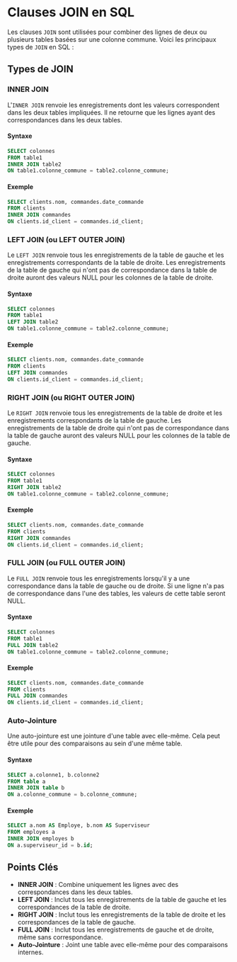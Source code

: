 # Clauses JOIN en SQL

Les clauses `JOIN` sont utilisées pour combiner des lignes de deux ou plusieurs tables basées sur une colonne commune. Voici les principaux types de `JOIN` en SQL :

## Types de JOIN

### INNER JOIN

L'`INNER JOIN` renvoie les enregistrements dont les valeurs correspondent dans les deux tables impliquées. Il ne retourne que les lignes ayant des correspondances dans les deux tables.

#### Syntaxe

```sql
SELECT colonnes
FROM table1
INNER JOIN table2
ON table1.colonne_commune = table2.colonne_commune;
```

#### Exemple

```sql
SELECT clients.nom, commandes.date_commande
FROM clients
INNER JOIN commandes
ON clients.id_client = commandes.id_client;
```

### LEFT JOIN (ou LEFT OUTER JOIN)

Le `LEFT JOIN` renvoie tous les enregistrements de la table de gauche et les enregistrements correspondants de la table de droite. Les enregistrements de la table de gauche qui n'ont pas de correspondance dans la table de droite auront des valeurs NULL pour les colonnes de la table de droite.

#### Syntaxe

```sql
SELECT colonnes
FROM table1
LEFT JOIN table2
ON table1.colonne_commune = table2.colonne_commune;
```

#### Exemple

```sql
SELECT clients.nom, commandes.date_commande
FROM clients
LEFT JOIN commandes
ON clients.id_client = commandes.id_client;
```

### RIGHT JOIN (ou RIGHT OUTER JOIN)

Le `RIGHT JOIN` renvoie tous les enregistrements de la table de droite et les enregistrements correspondants de la table de gauche. Les enregistrements de la table de droite qui n'ont pas de correspondance dans la table de gauche auront des valeurs NULL pour les colonnes de la table de gauche.

#### Syntaxe

```sql
SELECT colonnes
FROM table1
RIGHT JOIN table2
ON table1.colonne_commune = table2.colonne_commune;
```

#### Exemple

```sql
SELECT clients.nom, commandes.date_commande
FROM clients
RIGHT JOIN commandes
ON clients.id_client = commandes.id_client;
```

### FULL JOIN (ou FULL OUTER JOIN)

Le `FULL JOIN` renvoie tous les enregistrements lorsqu'il y a une correspondance dans la table de gauche ou de droite. Si une ligne n'a pas de correspondance dans l'une des tables, les valeurs de cette table seront NULL.

#### Syntaxe

```sql
SELECT colonnes
FROM table1
FULL JOIN table2
ON table1.colonne_commune = table2.colonne_commune;
```

#### Exemple

```sql
SELECT clients.nom, commandes.date_commande
FROM clients
FULL JOIN commandes
ON clients.id_client = commandes.id_client;
```

### Auto-Jointure

Une auto-jointure est une jointure d'une table avec elle-même. Cela peut être utile pour des comparaisons au sein d'une même table.

#### Syntaxe

```sql
SELECT a.colonne1, b.colonne2
FROM table a
INNER JOIN table b
ON a.colonne_commune = b.colonne_commune;
```

#### Exemple

```sql
SELECT a.nom AS Employe, b.nom AS Superviseur
FROM employes a
INNER JOIN employes b
ON a.superviseur_id = b.id;
```

## Points Clés

- **INNER JOIN** : Combine uniquement les lignes avec des correspondances dans les deux tables.
- **LEFT JOIN** : Inclut tous les enregistrements de la table de gauche et les correspondances de la table de droite.
- **RIGHT JOIN** : Inclut tous les enregistrements de la table de droite et les correspondances de la table de gauche.
- **FULL JOIN** : Inclut tous les enregistrements de gauche et de droite, même sans correspondance.
- **Auto-Jointure** : Joint une table avec elle-même pour des comparaisons internes.
